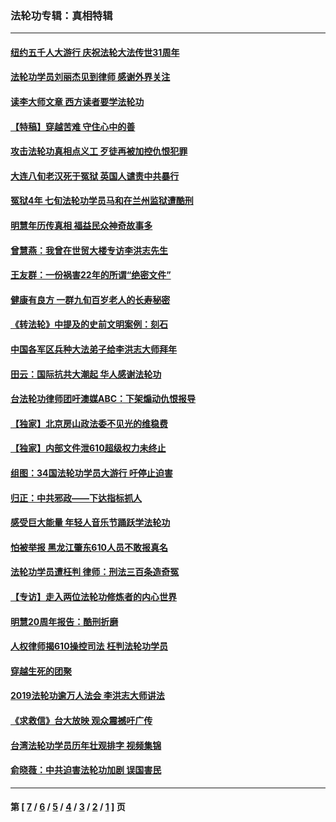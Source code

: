 ### 法轮功专辑：真相特辑
---
#### [纽约五千人大游行 庆祝法轮大法传世31周年](../../pages/nf4389/n13995110.md?10160430) 
#### [法轮功学员刘丽杰见到律师 感谢外界关注](../../pages/nf4389/n13927012.md?10160430) 
#### [读李大师文章 西方读者要学法轮功](../../pages/nf4389/n13925142.md?10160430) 
#### [【特稿】穿越苦难 守住心中的善](../../pages/nf4389/n13784979.md?10160430) 
#### [攻击法轮功真相点义工 歹徒再被加控仇恨犯罪](../../pages/nf4389/n13601019.md?10160430) 
#### [大连八旬老汉死于冤狱 英国人谴责中共暴行](../../pages/nf4389/n13480118.md?10160430) 
#### [冤狱4年 七旬法轮功学员马和在兰州监狱遭酷刑](../../pages/nf4389/n13304688.md?10160430) 
#### [明慧年历传真相 福益民众神奇故事多](../../pages/nf4389/n13294545.md?10160430) 
#### [曾慧燕：我曾在世贸大楼专访李洪志先生](../../pages/nf4389/n12898729.md?10160430) 
#### [王友群：一份祸害22年的所谓“绝密文件”](../../pages/nf4389/n12871750.md?10160430) 
#### [健康有良方 一群九旬百岁老人的长寿秘密](../../pages/nf4389/n12847475.md?10160430) 
#### [《转法轮》中提及的史前文明案例：刻石](../../pages/nf4389/n12758577.md?10160430) 
#### [中国各军区兵种大法弟子给李洪志大师拜年](../../pages/nf4389/n12750047.md?10160430) 
#### [田云：国际抗共大潮起 华人感谢法轮功](../../pages/nf4389/n12357708.md?10160430) 
#### [台法轮功律师团吁澳媒ABC：下架煽动仇恨报导](../../pages/nf4389/n12279917.md?10160430) 
#### [【独家】北京房山政法委不见光的维稳费](../../pages/nf4389/n12031979.md?10160430) 
#### [【独家】内部文件泄610超级权力未终止](../../pages/nf4389/n12023895.md?10160430) 
#### [组图：34国法轮功学员大游行 吁停止迫害](../../pages/nf4389/n11492658.md?10160430) 
#### [归正：中共邪政——下达指标抓人](../../pages/nf4389/n11474770.md?10160430) 
#### [感受巨大能量 年轻人音乐节踊跃学法轮功](../../pages/nf4389/n11441981.md?10160430) 
#### [怕被举报 黑龙江肇东610人员不敢报真名](../../pages/nf4389/n11436499.md?10160430) 
#### [法轮功学员遭枉判 律师：刑法三百条造奇冤](../../pages/nf4389/n11433943.md?10160430) 
#### [【专访】走入两位法轮功修炼者的内心世界](../../pages/nf4389/n11415623.md?10160430) 
#### [明慧20周年报告：酷刑折磨](../../pages/nf4389/n11387954.md?10160430) 
#### [人权律师揭610操控司法 枉判法轮功学员](../../pages/nf4389/n11313370.md?10160430) 
#### [穿越生死的团聚](../../pages/nf4389/n11258922.md?10160430) 
#### [2019法轮功逾万人法会 李洪志大师讲法](../../pages/nf4389/n11265303.md?10160430) 
#### [《求救信》台大放映 观众震撼吁广传](../../pages/nf4389/n10922251.md?10160430) 
#### [台湾法轮功学员历年壮观排字 视频集锦](../../pages/nf4389/n10878789.md?10160430) 
#### [俞晓薇：中共迫害法轮功加剧 误国害民](../../pages/nf4389/n10859260.md?10160430) 

---
#### 第 [ [7](./7.md?10160430) / [6](./6.md?10160430) / [5](./5.md?10160430) / [4](./4.md?10160430) / [3](./3.md?10160430) / [2](./2.md?10160430) / [1](./1.md?10160430) ] 页
